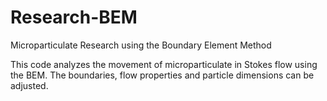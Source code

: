 # Research-BEM
Microparticulate Research using the Boundary Element Method 

This code analyzes the movement of microparticulate in Stokes flow using the BEM. 
The boundaries, flow properties and particle dimensions can be adjusted.
